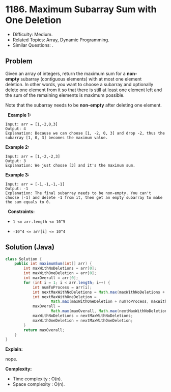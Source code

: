 # 1186. Maximum Subarray Sum with One Deletion

- Difficulty: Medium.
- Related Topics: Array, Dynamic Programming.
- Similar Questions: .

## Problem

Given an array of integers, return the maximum sum for a **non-empty** subarray (contiguous elements) with at most one element deletion. In other words, you want to choose a subarray and optionally delete one element from it so that there is still at least one element left and the sum of the remaining elements is maximum possible.

Note that the subarray needs to be **non-empty** after deleting one element.

 
**Example 1:**

```
Input: arr = [1,-2,0,3]
Output: 4
Explanation: Because we can choose [1, -2, 0, 3] and drop -2, thus the subarray [1, 0, 3] becomes the maximum value.
```

**Example 2:**

```
Input: arr = [1,-2,-2,3]
Output: 3
Explanation: We just choose [3] and it's the maximum sum.
```

**Example 3:**

```
Input: arr = [-1,-1,-1,-1]
Output: -1
Explanation: The final subarray needs to be non-empty. You can't choose [-1] and delete -1 from it, then get an empty subarray to make the sum equals to 0.
```

 
**Constraints:**


	
- ```1 <= arr.length <= 10^5```
	
- ```-10^4 <= arr[i] <= 10^4```



## Solution (Java)

```java
class Solution {
    public int maximumSum(int[] arr) {
        int maxWithNoDeletions = arr[0];
        int maxWithOneDeletion = arr[0];
        int maxOverall = arr[0];
        for (int i = 1; i < arr.length; i++) {
            int numToProcess = arr[i];
            int nextMaxWithNoDeletions = Math.max(maxWithNoDeletions + numToProcess, numToProcess);
            int nextMaxWithOneDeletion =
                    Math.max(maxWithOneDeletion + numToProcess, maxWithNoDeletions);
            maxOverall =
                    Math.max(maxOverall, Math.max(nextMaxWithNoDeletions, nextMaxWithOneDeletion));
            maxWithNoDeletions = nextMaxWithNoDeletions;
            maxWithOneDeletion = nextMaxWithOneDeletion;
        }
        return maxOverall;
    }
}
```

**Explain:**

nope.

**Complexity:**

* Time complexity : O(n).
* Space complexity : O(n).
